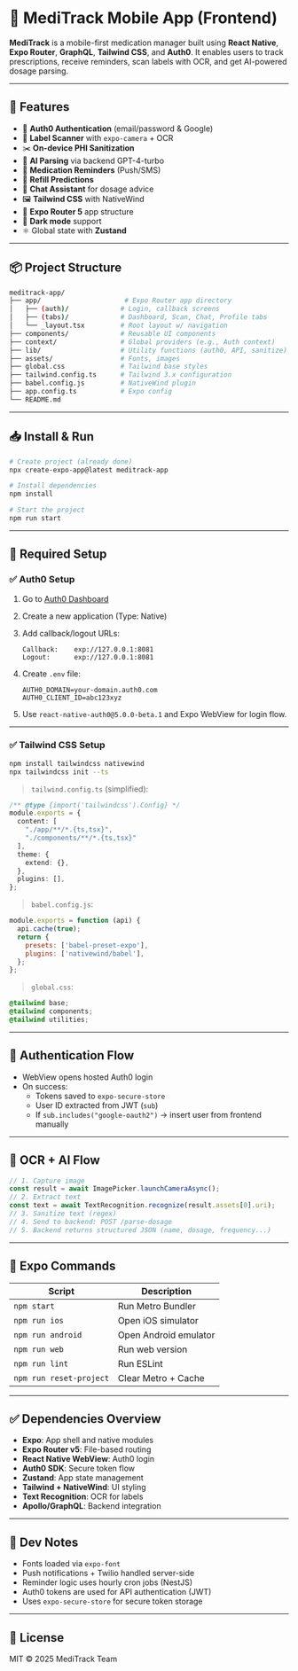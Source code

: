 # 📱 MediTrack Mobile App (Frontend)

**MediTrack** is a mobile-first medication manager built using **React Native**, **Expo Router**, **GraphQL**, **Tailwind CSS**, and **Auth0**. It enables users to track prescriptions, receive reminders, scan labels with OCR, and get AI-powered dosage parsing.

---

## 🚀 Features

- 🔐 **Auth0 Authentication** (email/password & Google)
- 📸 **Label Scanner** with `expo-camera` + OCR
- ✂️ **On-device PHI Sanitization**
- 🧠 **AI Parsing** via backend GPT-4-turbo
- 🔔 **Medication Reminders** (Push/SMS)
- 💊 **Refill Predictions**
- 💬 **Chat Assistant** for dosage advice
- 🖼️ **Tailwind CSS** with NativeWind
- 🧭 **Expo Router 5** app structure
- 🌙 **Dark mode** support
- ⚛️ Global state with **Zustand**

---

## 📦 Project Structure

```bash
meditrack-app/
├── app/                     # Expo Router app directory
│   ├── (auth)/             # Login, callback screens
│   ├── (tabs)/             # Dashboard, Scan, Chat, Profile tabs
│   └── _layout.tsx         # Root layout w/ navigation
├── components/             # Reusable UI components
├── context/                # Global providers (e.g., Auth context)
├── lib/                    # Utility functions (auth0, API, sanitize)
├── assets/                 # Fonts, images
├── global.css              # Tailwind base styles
├── tailwind.config.ts      # Tailwind 3.x configuration
├── babel.config.js         # NativeWind plugin
├── app.config.ts           # Expo config
└── README.md
```

---

## 📥 Install & Run

```bash
# Create project (already done)
npx create-expo-app@latest meditrack-app

# Install dependencies
npm install

# Start the project
npm run start
```

---

## 🔧 Required Setup

### ✅ Auth0 Setup

1. Go to [Auth0 Dashboard](https://manage.auth0.com/)
2. Create a new application (Type: Native)
3. Add callback/logout URLs:
   ```
   Callback:    exp://127.0.0.1:8081
   Logout:      exp://127.0.0.1:8081
   ```
4. Create `.env` file:
   ```env
   AUTH0_DOMAIN=your-domain.auth0.com
   AUTH0_CLIENT_ID=abc123xyz
   ```

5. Use `react-native-auth0@5.0.0-beta.1` and Expo WebView for login flow.

---

### ✅ Tailwind CSS Setup

```bash
npm install tailwindcss nativewind
npx tailwindcss init --ts
```

> `tailwind.config.ts` (simplified):
```ts
/** @type {import('tailwindcss').Config} */
module.exports = {
  content: [
    "./app/**/*.{ts,tsx}",
    "./components/**/*.{ts,tsx}"
  ],
  theme: {
    extend: {},
  },
  plugins: [],
};
```

> `babel.config.js`:
```js
module.exports = function (api) {
  api.cache(true);
  return {
    presets: ['babel-preset-expo'],
    plugins: ['nativewind/babel'],
  };
};
```

> `global.css`:
```css
@tailwind base;
@tailwind components;
@tailwind utilities;
```

---

## 🔐 Authentication Flow

- WebView opens hosted Auth0 login
- On success:
  - Tokens saved to `expo-secure-store`
  - User ID extracted from JWT (`sub`)
  - If `sub.includes("google-oauth2")` → insert user from frontend manually

---

## 🧠 OCR + AI Flow

```ts
// 1. Capture image
const result = await ImagePicker.launchCameraAsync();
// 2. Extract text
const text = await TextRecognition.recognize(result.assets[0].uri);
// 3. Sanitize text (regex)
// 4. Send to backend: POST /parse-dosage
// 5. Backend returns structured JSON (name, dosage, frequency...)
```

---

## 📲 Expo Commands

| Script         | Description               |
|----------------|---------------------------|
| `npm start`    | Run Metro Bundler         |
| `npm run ios`  | Open iOS simulator         |
| `npm run android` | Open Android emulator   |
| `npm run web`  | Run web version            |
| `npm run lint` | Run ESLint                 |
| `npm run reset-project` | Clear Metro + Cache |

---

## ✅ Dependencies Overview

- **Expo**: App shell and native modules
- **Expo Router v5**: File-based routing
- **React Native WebView**: Auth0 login
- **Auth0 SDK**: Secure token flow
- **Zustand**: App state management
- **Tailwind + NativeWind**: UI styling
- **Text Recognition**: OCR for labels
- **Apollo/GraphQL**: Backend integration

---

## 🧪 Dev Notes

- Fonts loaded via `expo-font`
- Push notifications + Twilio handled server-side
- Reminder logic uses hourly cron jobs (NestJS)
- Auth0 tokens are used for API authentication (JWT)
- Uses `expo-secure-store` for secure token storage

---

## 📄 License

MIT © 2025 MediTrack Team
